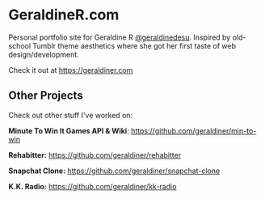 # GeraldineR.com

Personal portfolio site for Geraldine R [@geraldinedesu](https://twitter.com/geraldinedesu). Inspired by old-school Tumblr theme aesthetics where she got her first taste of web design/development.

Check it out at https://geraldiner.com






## Other Projects

Check out other stuff I've worked on:

**Minute To Win It Games API & Wiki**: https://github.com/geraldiner/min-to-win

**Rehabitter:** https://github.com/geraldiner/rehabitter

**Snapchat Clone:** https://github.com/geraldiner/snapchat-clone

**K.K. Radio:** https://github.com/geraldiner/kk-radio
